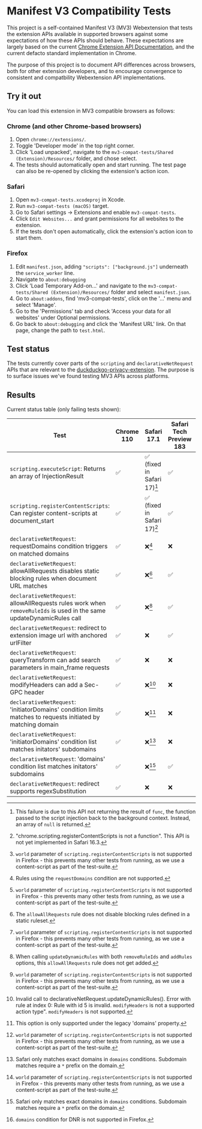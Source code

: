 # Manifest V3 Compatibility Tests

This project is a self-contained Manifest V3 (MV3) Webextension that tests the extension APIs available
in supported browsers against some expectations of how these APIs should behave. These expectations are
largely based on the current [Chrome Extension API Documentation](https://developer.chrome.com/docs/extensions/reference/),
and the current defacto standard implementation in Chrome.

The purpose of this project is to document API differences across browsers, both for other extension developers,
and to encourage convergence to consistent and compatbility Webextension API implementations.

## Try it out

You can load this extension in MV3 compatible browsers as follows:

### Chrome (and other Chrome-based browsers)

 1. Open `chrome://extensions/`.
 2. Toggle 'Developer mode' in the top right corner.
 3. Click 'Load unpacked', navigate to the `mv3-compat-tests/Shared (Extension)/Resources/` folder, and chose select.
 4. The tests should automatically open and start running. The test page can also be re-opened by clicking the extension's action icon.

### Safari

 1. Open `mv3-compat-tests.xcodeproj` in Xcode.
 2. Run `mv3-compat-tests (macOS)` target.
 3. Go to Safari settings -> Extensions and enable `mv3-compat-tests`.
 4. Click `Edit Websites...` and grant permissions for all websites to the extension.
 5. If the tests don't open automatically, click the extension's action icon to start them.

### Firefox

 1. Edit `manifest.json`, adding `"scripts": ["background.js"]` underneath the `service_worker` line.
 2. Navigate to `about:debugging`
 3. Click 'Load Temporary Add-on...' and navigate to the `mv3-compat-tests/Shared (Extension)/Resources/` folder and select `manifest.json`.
 4. Go to `about:addons`, find 'mv3-compat-tests', click on the '...' menu and select 'Manage'.
 5. Go to the 'Permissions' tab and check 'Access your data for all websites' under Optional permissions.
 6. Go back to `about:debugging` and click the 'Manifest URL' link. On that page, change the path to `test.html`.

## Test status

The tests currently cover parts of the `scripting` and `declarativeNetRequest` APIs that are relevant to the 
[duckduckgo-privacy-extension](https://github.com/duckduckgo/duckduckgo-privacy-extension). The purpose is
to surface issues we've found testing MV3 APIs across platforms.

## Results

Current status table (only failing tests shown):

| Test | Chrome 110 | Safari 17.1 | Safari Tech Preview 183 | Firefox Nightly 122 |
| --- | --- | --- | --- | --- |
| `scripting.executeScript`: Returns an array of InjectionResult | ✅ | ✅ (fixed in Safari 17)[^1] | ✅ | ❌ |
| `scripting.registerContentScripts`: Can register content-scripts at document_start | ✅ | ✅ (fixed in Safari 17)[^2] | ✅ | ❌[^9] |
| `declarativeNetRequest`: requestDomains condition triggers on matched domains |  ✅ | ❌[^3] | ❌ | ❌[^9] |
| `declarativeNetRequest`: allowAllRequests disables static blocking rules when document URL matches |  ✅ | ❌[^4]| ✅ | ❌[^9] |
| `declarativeNetRequest`: allowAllRequests rules work when `removeRuleIds` is used in the same updateDynamicRules call |  ✅ | ❌[^5] | ✅ | ❌[^9] |
| `declarativeNetRequest`: redirect to extension image url with anchored urlFilter |  ✅ | ❌ | ✅ | ❌ |
| `declarativeNetRequest`: queryTransform can add search parameters in main_frame requests |  ✅ | ❌ | ❌ | ✅ |
| `declarativeNetRequest`: modifyHeaders can add a Sec-GPC header |  ✅ | ❌[^6] | ❌ | ✅ |
| `declarativeNetRequest`: 'initiatorDomains' condition limits matches to requests initiated by matching domain |  ✅ | ❌[^7] | ❌ | ❌[^9] |
| `declarativeNetRequest`: 'initiatorDomains' condition list matches initators' subdomains |  ✅ | ❌[^8] | ❌ | ❌[^9] |
| `declarativeNetRequest`: 'domains' condition list matches initators' subdomains |  ✅ | ❌[^8] | ✅ | ❌[^10] |
| `declarativeNetRequest`: redirect supports regexSubstitution |  ✅ | ❌ | ❌ | ✅ |

 [^1]: This failure is due to this API not returning the result of `func`, the function passed to the script injection back to the background context. Instead, an array of `null` is returned.
 [^2]: "chrome.scripting.registerContentScripts is not a function". This API is not yet implemented in Safari 16.3.
 [^3]: Rules using the `requestDomains` condition are not supported.
 [^4]: The `allowAllRequests` rule does not disable blocking rules defined in a static ruleset.
 [^5]: When calling `updateDynamicRules` with both `removeRuleIds` and `addRules` options, this `allowAllRequests` rule does not get added.
 [^6]: Invalid call to declarativeNetRequest.updateDynamicRules(). Error with rule at index 0: Rule with id 5 is invalid. `modifyHeaders` is not a supported action type". `modifyHeaders` is not supported.
 [^7]: This option is only supported under the legacy 'domains' property.
 [^8]: Safari only matches exact domains in `domains` conditions. Subdomain matches require a `*` prefix on the domain.
 [^9]: `world` parameter of `scripting.registerContentScripts` is not supported in Firefox - this prevents many other tests from running, as we use a content-script as part of the test-suite.
 [^10]: `domains` condition for DNR is not supported in Firefox.
 